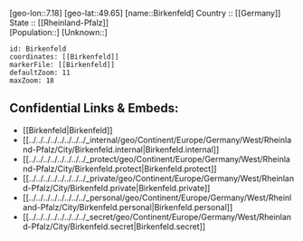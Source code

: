 ﻿---
location: [49.65,7.18] 
mapzoom: [7,12] 
mapmarker: city 
type: City
tags:
- geo/City


SpocWebEntityId: 29190
isDeleted: false
confidential: public

---
[geo-lon::7.18] 
[geo-lat::49.65] 
[name::Birkenfeld] 
Country :: [[Germany]]  
State :: [[Rheinland-Pfalz]]  
[Population::] 
[Unknown::] 


```leaflet
id: Birkenfeld
coordinates: [[Birkenfeld]] 
markerFile: [[Birkenfeld]] 
defaultZoom: 11 
maxZoom: 18
```


## Confidential Links & Embeds: 
- [[Birkenfeld|Birkenfeld]]  
- [[../../../../../../../../_internal/geo/Continent/Europe/Germany/West/Rheinland-Pfalz/City/Birkenfeld.internal|Birkenfeld.internal]] 
- [[../../../../../../../../_protect/geo/Continent/Europe/Germany/West/Rheinland-Pfalz/City/Birkenfeld.protect|Birkenfeld.protect]] 
- [[../../../../../../../../_private/geo/Continent/Europe/Germany/West/Rheinland-Pfalz/City/Birkenfeld.private|Birkenfeld.private]] 
- [[../../../../../../../../_personal/geo/Continent/Europe/Germany/West/Rheinland-Pfalz/City/Birkenfeld.personal|Birkenfeld.personal]] 
- [[../../../../../../../../_secret/geo/Continent/Europe/Germany/West/Rheinland-Pfalz/City/Birkenfeld.secret|Birkenfeld.secret]] 
